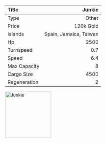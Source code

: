 |Title        | Junkie   
|:-|-:
|Type         | Other           
|Price        | 120k Gold    
|Islands      | Spain, Jamaica, Taiwan
|Hp           | 2500
|Turnspeed    | 0.7
|Speed        | 6.4
|Max Capacity | 8
|Cargo Size   | 4500
|Regeneration | 2

<img src="/assets/img/ships/junkie.png" alt="Junkie" width="150px" length="150px">
